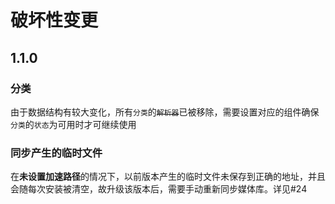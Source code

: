 # 破坏性变更

## 1.1.0

### 分类
由于数据结构有较大变化，所有`分类`的~~`解析器`~~已被移除，需要设置对应的组件确保`分类`的`状态`为可用时才可继续使用

### 同步产生的临时文件
在**未设置加速路径**的情况下，以前版本产生的临时文件未保存到正确的地址，并且会随每次安装被清空，故升级该版本后，需要手动重新同步媒体库。详见#24